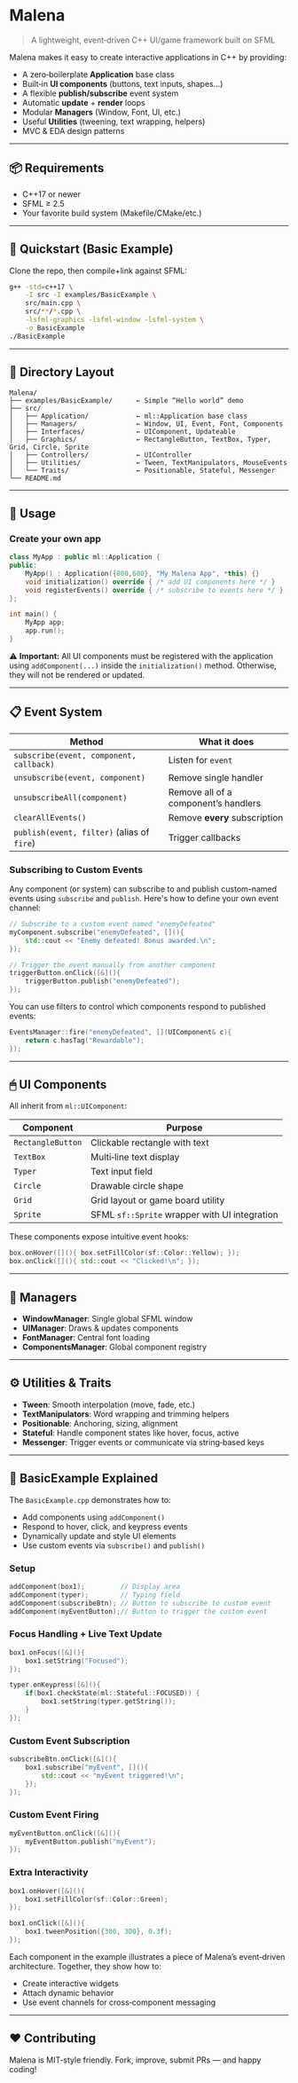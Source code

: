 # Malena

> A lightweight, event‑driven C++ UI/game framework built on SFML

Malena makes it easy to create interactive applications in C++ by providing:

- A zero‑boilerplate **Application** base class
- Built‑in **UI components** (buttons, text inputs, shapes…)
- A flexible **publish/subscribe** event system
- Automatic **update** + **render** loops
- Modular **Managers** (Window, Font, UI, etc.)
- Useful **Utilities** (tweening, text wrapping, helpers)
- MVC & EDA design patterns

---

## 📦 Requirements

- C++17 or newer
- SFML ≥ 2.5
- Your favorite build system (Makefile/CMake/etc.)

---

## 🚀 Quickstart (Basic Example)

Clone the repo, then compile+link against SFML:

```bash
g++ -std=c++17 \
    -I src -I examples/BasicExample \
    src/main.cpp \
    src/**/*.cpp \
    -lsfml-graphics -lsfml-window -lsfml-system \
    -o BasicExample
./BasicExample
```

---

## 📁 Directory Layout

```
Malena/
├── examples/BasicExample/      ← Simple “Hello world” demo
├── src/
│   ├── Application/            ← ml::Application base class
│   ├── Managers/               ← Window, UI, Event, Font, Components
│   ├── Interfaces/             ← UIComponent, Updateable
│   ├── Graphics/               ← RectangleButton, TextBox, Typer, Grid, Circle, Sprite
│   ├── Controllers/            ← UIController
│   ├── Utilities/              ← Tween, TextManipulators, MouseEvents
│   └── Traits/                 ← Positionable, Stateful, Messenger
└── README.md
```

---

## 📘 Usage

### Create your own app

```cpp
class MyApp : public ml::Application {
public:
    MyApp() : Application({800,600}, "My Malena App", *this) {}
    void initialization() override { /* add UI components here */ }
    void registerEvents() override { /* subscribe to events here */ }
};

int main() {
    MyApp app;
    app.run();
}
```

⚠️ **Important:** All UI components must be registered with the application using `addComponent(...)` inside the `initialization()` method. Otherwise, they will not be rendered or updated.

---

## 📋 Event System

| Method | What it does |
|--------|--------------|
| `subscribe(event, component, callback)` | Listen for `event` |
| `unsubscribe(event, component)` | Remove single handler |
| `unsubscribeAll(component)` | Remove all of a component’s handlers |
| `clearAllEvents()` | Remove **every** subscription |
| `publish(event, filter)` (alias of `fire`) | Trigger callbacks |

### Subscribing to Custom Events

Any component (or system) can subscribe to and publish custom-named events using `subscribe` and `publish`. Here's how to define your own event channel:

```cpp
// Subscribe to a custom event named "enemyDefeated"
myComponent.subscribe("enemyDefeated", [](){
    std::cout << "Enemy defeated! Bonus awarded.\n";
});

// Trigger the event manually from another component
triggerButton.onClick([&](){
    triggerButton.publish("enemyDefeated");
});
```

You can use filters to control which components respond to published events:

```cpp
EventsManager::fire("enemyDefeated", [](UIComponent& c){
    return c.hasTag("Rewardable");
});
```

---

## 🖱 UI Components

All inherit from `ml::UIComponent`:

| Component           | Purpose |
|---------------------|---------|
| `RectangleButton`   | Clickable rectangle with text |
| `TextBox`           | Multi‑line text display |
| `Typer`             | Text input field |
| `Circle`            | Drawable circle shape |
| `Grid`              | Grid layout or game board utility |
| `Sprite`            | SFML `sf::Sprite` wrapper with UI integration |

These components expose intuitive event hooks:

```cpp
box.onHover([](){ box.setFillColor(sf::Color::Yellow); });
box.onClick([](){ std::cout << "Clicked!\n"; });
```

---

## 🔧 Managers

- **WindowManager**: Single global SFML window
- **UIManager**: Draws & updates components
- **FontManager**: Central font loading
- **ComponentsManager**: Global component registry

---

## ⚙️ Utilities & Traits

- **Tween**: Smooth interpolation (move, fade, etc.)
- **TextManipulators**: Word wrapping and trimming helpers
- **Positionable**: Anchoring, sizing, alignment
- **Stateful**: Handle component states like hover, focus, active
- **Messenger**: Trigger events or communicate via string‑based keys

---

## 📖 BasicExample Explained

The `BasicExample.cpp` demonstrates how to:

- Add components using `addComponent()`
- Respond to hover, click, and keypress events
- Dynamically update and style UI elements
- Use custom events via `subscribe()` and `publish()`

### Setup
```cpp
addComponent(box1);         // Display area
addComponent(typer);        // Typing field
addComponent(subscribeBtn); // Button to subscribe to custom event
addComponent(myEventButton);// Button to trigger the custom event
```

### Focus Handling + Live Text Update
```cpp
box1.onFocus([&](){
    box1.setString("Focused");
});

typer.onKeypress([&](){
    if(box1.checkState(ml::Stateful::FOCUSED)) {
        box1.setString(typer.getString());
    }
});
```

### Custom Event Subscription
```cpp
subscribeBtn.onClick([&](){
    box1.subscribe("myEvent", [](){
        std::cout << "myEvent triggered!\n";
    });
});
```

### Custom Event Firing
```cpp
myEventButton.onClick([&](){
    myEventButton.publish("myEvent");
});
```

### Extra Interactivity
```cpp
box1.onHover([&](){
    box1.setFillColor(sf::Color::Green);
});

box1.onClick([&](){
    box1.tweenPosition({300, 300}, 0.3f);
});
```

Each component in the example illustrates a piece of Malena’s event‑driven architecture. Together, they show how to:

- Create interactive widgets
- Attach dynamic behavior
- Use event channels for cross‑component messaging

---

## ❤️ Contributing

Malena is MIT‑style friendly. Fork, improve, submit PRs — and happy coding!
